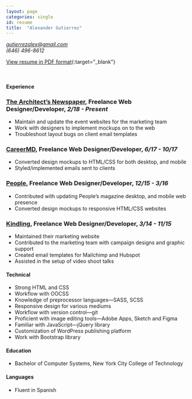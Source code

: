 ```yaml
---
layout: page
categories: single
id: resume
title:  "Alexander Gutierrez"
---
```


<address>
    <a href="mailto:gutierrezalex@gmail.com;">gutierrezalex@gmail.com</a><br>
    (646) 496-8612<br>
</address>

[View resume in PDF format](resume.pdf){:target="_blank"}

<br>

#### Experience

### [The Architect’s Newspaper](https://www.archpaper.com/), Freelance Web Designer/Developer, *2/18 - Present*

- Maintain and update the event websites for the marketing team
- Work with designers to implement mockups on to the web
- Troubleshoot layout bugs on client email templates

### [CareerMD](https://careermd.com/), Freelance Web Designer/Developer, *6/17 - 10/17*

- Converted design mockups to HTML/CSS for both desktop, and mobile
- Styled/implemented emails sent to clients

### [People](http://people.com/), Freelance Web Designer/Developer, *12/15 - 3/16*

- Contributed with updating People’s magazine desktop, and mobile web presence
- Converted design mockups to responsive HTML/CSS websites

### [Kindling](http://kindlingapp.com/), Freelance Web Designer/Developer, *3/14 - 11/15*

- Maintained their marketing website
- Contributed to the marketing team with campaign designs and graphic support
- Created email templates for Mailchimp and Hubspot
- Assisted in the setup of video shoot talks

#### Technical

- Strong HTML and CSS
- Workflow with OOCSS
- Knowledge of preprocessor languages—SASS, SCSS
- Responsive design for various mediums
- Workflow with version control—git
- Proficient with image editing tools—Adobe Apps, Sketch and Figma
- Familiar with JavaScript—jQuery library
- Customization of WordPress publishing platform
- Work with Bootstrap library

#### Education

- Bachelor of Computer Systems, New York City College of Technology

#### Languages

- Fluent in Spanish
